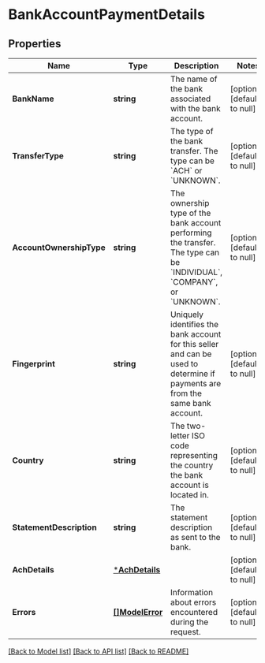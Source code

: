 # BankAccountPaymentDetails

## Properties

 Name                     | Type                             | Description                                                                                                                                          | Notes                        
--------------------------|----------------------------------|------------------------------------------------------------------------------------------------------------------------------------------------------|------------------------------
 **BankName**             | **string**                       | The name of the bank associated with the bank account.                                                                                               | [optional] [default to null] 
 **TransferType**         | **string**                       | The type of the bank transfer. The type can be &#x60;ACH&#x60; or &#x60;UNKNOWN&#x60;.                                                               | [optional] [default to null] 
 **AccountOwnershipType** | **string**                       | The ownership type of the bank account performing the transfer. The type can be &#x60;INDIVIDUAL&#x60;, &#x60;COMPANY&#x60;, or &#x60;UNKNOWN&#x60;. | [optional] [default to null] 
 **Fingerprint**          | **string**                       | Uniquely identifies the bank account for this seller and can be used to determine if payments are from the same bank account.                        | [optional] [default to null] 
 **Country**              | **string**                       | The two-letter ISO code representing the country the bank account is located in.                                                                     | [optional] [default to null] 
 **StatementDescription** | **string**                       | The statement description as sent to the bank.                                                                                                       | [optional] [default to null] 
 **AchDetails**           | [***AchDetails**](ACHDetails.md) |                                                                                                                                                      | [optional] [default to null] 
 **Errors**               | [**[]ModelError**](Error.md)     | Information about errors encountered during the request.                                                                                             | [optional] [default to null] 

[[Back to Model list]](../README.md#documentation-for-models) [[Back to API list]](../README.md#documentation-for-api-endpoints) [[Back to README]](../README.md)

